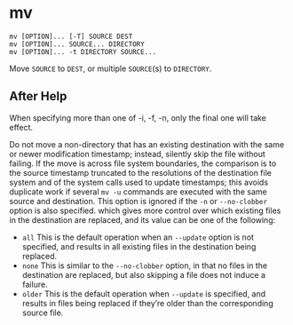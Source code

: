 # mv

```
mv [OPTION]... [-T] SOURCE DEST
mv [OPTION]... SOURCE... DIRECTORY
mv [OPTION]... -t DIRECTORY SOURCE...
```
Move `SOURCE` to `DEST`, or multiple `SOURCE`(s) to `DIRECTORY`.

## After Help

When specifying more than one of -i, -f, -n, only the final one will take effect.

Do not move a non-directory that has an existing destination with the same or newer modification timestamp;
instead, silently skip the file without failing. If the move is across file system boundaries, the comparison is
to the source timestamp truncated to the resolutions of the destination file system and of the system calls used
to update timestamps; this avoids duplicate work if several `mv -u` commands are executed with the same source
and destination. This option is ignored if the `-n` or `--no-clobber` option is also specified. which gives more control
over which existing files in the destination are replaced, and its value can be one of the following:

* `all`    This is the default operation when an `--update` option is not specified, and results in all existing files in the destination being replaced.
* `none`   This is similar to the `--no-clobber` option, in that no files in the destination are replaced, but also skipping a file does not induce a failure.
* `older`  This is the default operation when `--update` is specified, and results in files being replaced if they’re older than the corresponding source file.

